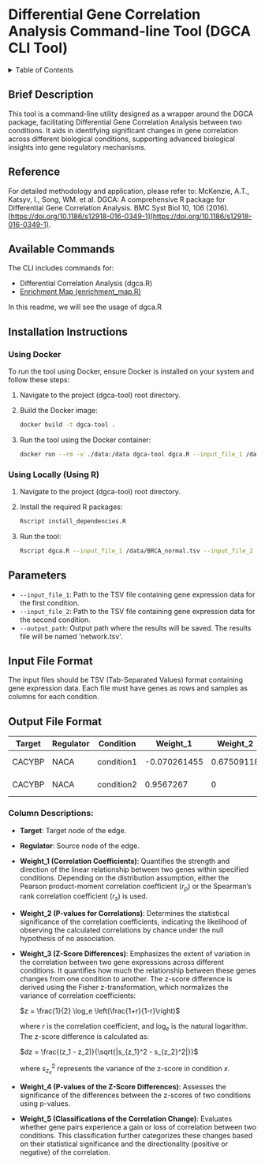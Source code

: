# Differential Gene Correlation Analysis Command-line Tool (DGCA CLI Tool)

<details>
<summary>Table of Contents</summary>

- [Brief Description](#brief-description)
- [Reference](#reference)
- [Available Commands](#available-commands)
- [Installation Instructions](#installation-instructions)
  - [Using Docker](#using-docker)
  - [Using Locally](#using-locally)
- [Parameters](#parameters)
- [Input File Format](#input-file-format)
- [Output File Format](#output-file-format)

</details>

## Brief Description
This tool is a command-line utility designed as a wrapper around the DGCA package, facilitating Differential Gene Correlation Analysis between two conditions. It aids in identifying significant changes in gene correlation across different biological conditions, supporting advanced biological insights into gene regulatory mechanisms.

## Reference
For detailed methodology and application, please refer to:
McKenzie, A.T., Katsyv, I., Song, WM. et al. DGCA: A comprehensive R package for Differential Gene Correlation Analysis. BMC Syst Biol 10, 106 (2016). [https://doi.org/10.1186/s12918-016-0349-1](https://doi.org/10.1186/s12918-016-0349-1).

## Available Commands
The CLI includes commands for:
- Differential Correlation Analysis (dgca.R)
- [Enrichment Map (enrichment_map.R)](downstream_analysis/enrichment-map.md)

In this readme, we will see the usage of dgca.R

## Installation Instructions

### Using Docker
To run the tool using Docker, ensure Docker is installed on your system and follow these steps:

1. Navigate to the project (dgca-tool) root directory.

2. Build the Docker image:
   ```bash
   docker build -t dgca-tool .
   ```
3. Run the tool using the Docker container:
   ```bash
   docker run --rm -v ./data:/data dgca-tool dgca.R --input_file_1 /data/BRCA_normal.tsv --input_file_2 /data/BRCA_tumor.tsv --output_path /data
   ```

### Using Locally (Using R)
1. Navigate to the project (dgca-tool) root directory.

2. Install the required R packages:
   ```bash
   Rscript install_dependencies.R
   ```
3. Run the tool:
   ```bash
   Rscript dgca.R --input_file_1 /data/BRCA_normal.tsv --input_file_2 /data/BRCA_tumor.tsv --output_path ./data
   ```

## Parameters
- `--input_file_1`: Path to the TSV file containing gene expression data for the first condition.
- `--input_file_2`: Path to the TSV file containing gene expression data for the second condition.
- `--output_path`: Output path where the results will be saved. The results file will be named 'network.tsv'.

## Input File Format
The input files should be TSV (Tab-Separated Values) format containing gene expression data. Each file must have genes as rows and samples as columns for each condition.

## Output File Format

| Target  | Regulator | Condition    | Weight_1      | Weight_2   | Weight_3     | Weight_4     | Weight_5 |
|---------|-----------|--------------|---------------|------------|--------------|--------------|----------|
| CACYBP  | NACA      | condition1   | -0.070261455  | 0.67509118 | 1.100991e-24 | 1.100991e-24 | 0/+      |
| CACYBP  | NACA      | condition2   | 0.9567267     | 0          | 1.100991e-24 | 1.100991e-24 | 0/+      |

### Column Descriptions:

- **Target**: Target node of the edge.
- **Regulator**: Source node of the edge.
- **Weight\_1 (Correlation Coefficients)**: Quantifies the strength and direction of the linear relationship between two genes within specified conditions. Depending on the distribution assumption, either the Pearson product-moment correlation coefficient ($r_p$) or the Spearman’s rank correlation coefficient ($r_s$) is used.
  
- **Weight\_2 (P-values for Correlations)**: Determines the statistical significance of the correlation coefficients, indicating the likelihood of observing the calculated correlations by chance under the null hypothesis of no association.
  
- **Weight\_3 (Z-Score Differences)**: Emphasizes the extent of variation in the correlation between two gene expressions across different conditions. It quantifies how much the relationship between these genes changes from one condition to another. The z-score difference is derived using the Fisher z-transformation, which normalizes the variance of correlation coefficients:
  
  $z = \frac{1}{2} \log_e \left(\frac{1+r}{1-r}\right)$

  where $r$ is the correlation coefficient, and $\log_e$  is the natural logarithm. The z-score difference is calculated as:
  
  $dz = \frac{(z_1 - z_2)}{\sqrt{|s_{z_1}^2 - s_{z_2}^2|}}$
  
  where $s_{z_x}^2$ represents the variance of the z-score in condition $x$.
  
- **Weight\_4 (P-values of the Z-Score Differences)**: Assesses the significance of the differences between the z-scores of two conditions using p-values.
  
- **Weight\_5 (Classifications of the Correlation Change)**: Evaluates whether gene pairs experience a gain or loss of correlation between two conditions. This classification further categorizes these changes based on their statistical significance and the directionality (positive or negative) of the correlation.

